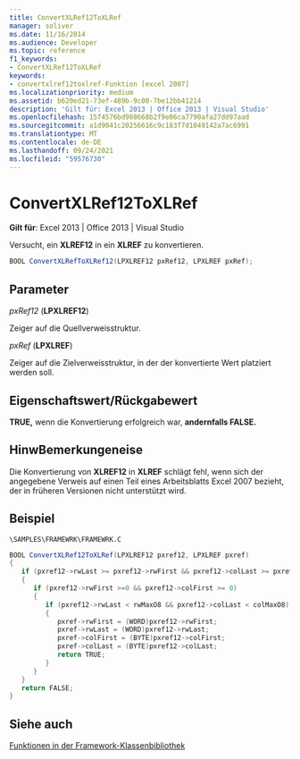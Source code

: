 ```yaml
---
title: ConvertXLRef12ToXLRef
manager: soliver
ms.date: 11/16/2014
ms.audience: Developer
ms.topic: reference
f1_keywords:
- ConvertXLRef12ToXLRef
keywords:
- convertxlref12toxlref-Funktion [excel 2007]
ms.localizationpriority: medium
ms.assetid: b620ed21-73ef-489b-9c00-7be12bb41214
description: 'Gilt für: Excel 2013 | Office 2013 | Visual Studio'
ms.openlocfilehash: 15f4576bd988668b2f9e06ca7790afa27dd97aad
ms.sourcegitcommit: a1d9041c20256616c9c183f7d1049142a7ac6991
ms.translationtype: MT
ms.contentlocale: de-DE
ms.lasthandoff: 09/24/2021
ms.locfileid: "59576730"
---
```

# <a name="convertxlref12toxlref"></a>ConvertXLRef12ToXLRef

**Gilt für**: Excel 2013 | Office 2013 | Visual Studio 
  
Versucht, ein **XLREF12** in ein **XLREF** zu konvertieren.
  
```cs
BOOL ConvertXLRefToXLRef12(LPXLREF12 pxRef12, LPXLREF pxRef);
```

## <a name="parameters"></a>Parameter

 _pxRef12_ (**LPXLREF12**)
  
Zeiger auf die Quellverweisstruktur.
  
 _pxRef_ (**LPXLREF**)
  
Zeiger auf die Zielverweisstruktur, in der der konvertierte Wert platziert werden soll.
  
## <a name="property-valuereturn-value"></a>Eigenschaftswert/Rückgabewert

 **TRUE,** wenn die Konvertierung erfolgreich war, **andernfalls FALSE.** 
  
## <a name="remarks"></a>HinwBemerkungeneise

Die Konvertierung von **XLREF12** in **XLREF** schlägt fehl, wenn sich der angegebene Verweis auf einen Teil eines Arbeitsblatts Excel 2007 bezieht, der in früheren Versionen nicht unterstützt wird. 
  
## <a name="example"></a>Beispiel

 `\SAMPLES\FRAMEWRK\FRAMEWRK.C`
  
```cs
BOOL ConvertXLRef12ToXLRef(LPXLREF12 pxref12, LPXLREF pxref)
{
   if (pxref12->rwLast >= pxref12->rwFirst && pxref12->colLast >= pxref12->colFirst)
   {
      if (pxref12->rwFirst >=0 && pxref12->colFirst >= 0)
      {
         if (pxref12->rwLast < rwMaxO8 && pxref12->colLast < colMaxO8)
         {
            pxref->rwFirst = (WORD)pxref12->rwFirst;
            pxref->rwLast = (WORD)pxref12->rwLast;
            pxref->colFirst = (BYTE)pxref12->colFirst;
            pxref->colLast = (BYTE)pxref12->colLast;
            return TRUE;
         }
      }
   }
   return FALSE;
}
```

## <a name="see-also"></a>Siehe auch



[Funktionen in der Framework-Klassenbibliothek](functions-in-the-framework-library.md)

